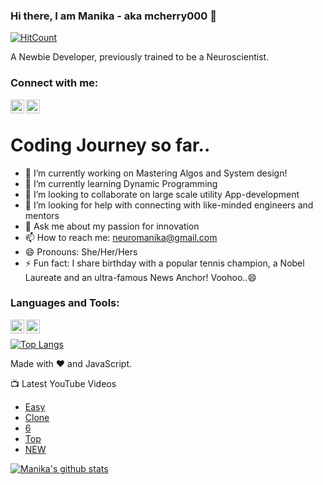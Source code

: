 ### Hi there, I am Manika - aka mcherry000 👋
[![HitCount](http://hits.dwyl.com/mcherry000/mcherry000.svg)](http://hits.dwyl.com/mcherry000/mcherry000)

A Newbie Developer, previously trained to be a Neuroscientist. 
### Connect with me:

[<img align="left"  width="22px" src="https://cdn.jsdelivr.net/npm/simple-icons@v3/icons/youtube.svg" />][youtube]

[<img align="left"  width="22px" src="https://cdn.jsdelivr.net/npm/simple-icons@v3/icons/linkedin.svg" />][linkedin]


<br />

# Coding Journey so far..


 
- 🔭 I’m currently working on Mastering Algos and System design!
- 🌱 I’m currently learning Dynamic Programming
- 👯 I’m looking to collaborate on large scale utility App-development
- 🤔 I’m looking for help with connecting with like-minded engineers and mentors
- 💬 Ask me about my passion for innovation
- 📫 How to reach me: neuromanika@gmail.com
- 😄 Pronouns: She/Her/Hers
- ⚡ Fun fact: I share birthday with a popular tennis champion, a Nobel Laureate and an ultra-famous News Anchor! Voohoo..😄 
### Languages and Tools:
[<img align="left"  width="22px" src="https://cdn.jsdelivr.net/npm/simple-icons@v3/icons/react.svg" />][reactjs]
[<img align="left"  width="22px" src="https://cdn.jsdelivr.net/npm/simple-icons@v3/icons/redux.svg" />][reduxjs]

<br />




[![Top Langs](https://github-readme-stats.vercel.app/api/top-langs/?username=mcherry000&langs_count=8)](https://github.com/mcherry000/github-readme-stats)

Made with ❤️ and JavaScript.


📺 Latest YouTube Videos

<!-- YOUTUBE:START -->
- [Easy](https://www.youtube.com/watch?v=KFyRLxiRKAc)
- [Clone ](https://www.youtube.com/watch?v=8ETmAEf793g)
- [6 ](https://www.youtube.com/watch?v=e9UvzZJflqU)
- [Top](https://www.youtube.com/watch?v=WYIelDSS738)
- [NEW ](https://www.youtube.com/watch?v=Uzcr9YrdODU)
<!-- YOUTUBE:END -->

[reduxjs]: https://www.redislabs.com/brand-guidelines/
[reactjs]: https://facebook.github.io/react/
[youtube]: https://youtube.com/

[linkedin]: https://www.linkedin.com/in/manika-a-11692716b/

[![Manika's github stats](https://github-readme-stats.vercel.app/api?username=mcherry000)](https://github.com/mcherry000/github-readme-stats)
